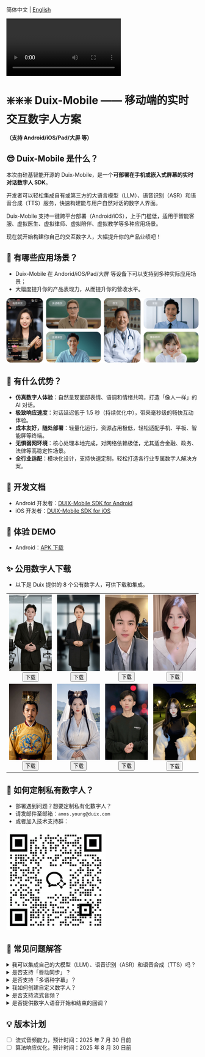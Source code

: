简体中文 | [English](/README_en.md)

<video src="https://github.com/user-attachments/assets/10aae294-8d15-4fcb-bd80-d069a0d3b41d">Duix-Mobile</video>

# ❇️❇️❇️ Duix-Mobile —— 移动端的实时交互数字人方案

**（支持 Android/iOS/Pad/大屏 等）**

## 😎 Duix-Mobile 是什么？

本次由硅基智能开源的 Duix-Mobile，是一个**可部署在手机或嵌入式屏幕的实时对话数字人 SDK**。

开发者可以轻松集成自有或第三方的大语言模型（LLM）、语音识别（ASR）和语音合成（TTS）服务，快速构建能与用户自然对话的数字人界面。

Duix-Mobile 支持一键跨平台部署（Android/iOS），上手门槛低，适用于智能客服、虚拟医生、虚拟律师、虚拟陪伴、虚拟教学等多种应用场景。

现在就开始构建你自己的交互数字人，大幅提升你的产品业绩吧！

## 🤩 有哪些应用场景？

- Duix-Mobile 在 Andorid/iOS/Pad/大屏 等设备下可以支持到多种实际应用场景；
- 大幅度提升你的产品表现力，从而提升你的营收水平。

![](./res/example.png)

## 🥳 有什么优势？

- **仿真数字人体验**：自然呈现面部表情、语调和情绪共鸣，打造「像人一样」的 AI 对话。
- **极致响应速度**：对话延迟低于 1.5 秒（持续优化中），带来毫秒级的畅快互动体验。
- **成本友好，随处部署**：轻量化运行，资源占用极低，轻松适配手机、平板、智能屏等终端。
- **无惧弱网环境**：核心处理本地完成，对网络依赖极低，尤其适合金融、政务、法律等高稳定性场景。
- **全行业适配**：模块化设计，支持快速定制，轻松打造各行业专属数字人解决方案。

## 📑 开发文档

- Android 开发者：[DUIX-Mobile SDK for Android](https://github.com/GuijiAI/duix.ai/blob/main/duix-android/dh_aigc_android/README_en.md)
- iOS 开发者：[DUIX-Mobile SDK for iOS](https://github.com/GuijiAI/duix.ai/blob/main/duix-ios/GJLocalDigitalDemo/GJLocalDigitalSDK_en.md)

## 💚 体验 DEMO

- Android：[APK 下载](https://github.com/duixcom/Duix.mobile/blob/main/duix-android/test-release.apk)

## ✨ 公用数字人下载 

- 以下是 Duix 提供的 8 个公有数字人，可供下载和集成。

<table>
  <tr>
    <td align="center">
      <img src="./res/avatar/1.png" alt="Model 1" width="100%"><br>
      <a href="https://github.com/duixcom/Duix.mobile/releases/download/v1.0.0/gj_1.zip"><button>下载</button></a>
    </td>
    <td align="center">
      <img src="./res/avatar/2.png" alt="Model 2" width="100%"><br>
      <a href="https://github.com/duixcom/Duix.mobile/releases/download/v1.0.0/gj_2.zip"><button>下载</button></a>
    </td>
    <td align="center">
      <img src="./res/avatar/3.png" alt="Model 3" width="100%"><br>
      <a href="https://github.com/duixcom/Duix.mobile/releases/download/v1.0.0/gj_3.zip"><button>下载</button></a>
    </td>
    <td align="center">
      <img src="./res/avatar/8.png" alt="Model 8" width="100%"><br>
      <a href="https://github.com/duixcom/Duix.mobile/releases/download/v1.0.0/gj_8.zip"><button>下载</button></a>
    </td>
  </tr>
  <tr>
    <td align="center">
      <img src="./res/avatar/5.jpg" alt="Model 5" width="100%"><br>
      <a href="https://github.com/duixcom/Duix.mobile/releases/download/v1.0.0/gj_5.zip"><button>下载</button></a>
    </td>
    <td align="center">
      <img src="./res/avatar/6.png" alt="Model 6" width="100%"><br>
      <a href="https://github.com/duixcom/Duix.mobile/releases/download/v1.0.0/gj_6.zip"><button>下载</button></a>
    </td>
    <td align="center">
      <img src="./res/avatar/7.jpg" alt="Model 7" width="100%"><br>
      <a href="https://github.com/duixcom/Duix.mobile/releases/download/v1.0.0/gj_7.zip"><button>下载</button></a>
    </td>
    <td align="center">
      <img src="./res/avatar/4.png" alt="Model 4" width="100%"><br>
      <a href="https://github.com/duixcom/Duix.mobile/releases/download/v1.0.0/gj_4.zip"><button>下载</button></a>
    </td>
  </tr>
</table>

## 🤗 如何定制私有数字人？

- 部署遇到问题？想要定制私有化数字人？
- 请发邮件至邮箱：`amos.young@duix.com`
- 或者加入技术支持群：

<img src="./res/contact.png" alt="企业微信" width="260">

## 🙌 常见问题解答

<details>
<summary>我可以集成自己的大模型（LLM）、语音识别（ASR）和语音合成（TTS）吗？</summary>

当然可以，你可以将 Duix-Mobile 的数字人与你的自己 LLM、ASR 和 TTS 进行集成。

</details>

<details>
<summary>是否支持「唇动同步」？</summary>

支持。

</details>

<details>
<summary>是否支持「多语种字幕」？</summary>

支持。

</details>

<details>
<summary>我如何创建自定义数字人？</summary>

我们提供了 8 个公有数字人，如需额外定制，请联系上方的企业微信。

通常录制 15 秒至 2 分钟的视频即可完成定制过程，简单便捷。

</details>

<details>
<summary>是否支持流式音频？</summary>

流式音频目前还处于开发阶段；

如需你当前阶段需要，请联系上方的企业微信。

</details>

<details>
<summary>是否提供数字人语音开始和结束的回调？</summary>

是的，我们提供语音开始和结束的回调文档。

</details>

## 💡 版本计划

- [ ]  流式音频能力，预计时间：2025 年 7 月 30 日前
- [ ]  算法响应优化，预计时间：2025 年 8 月 30 日前
